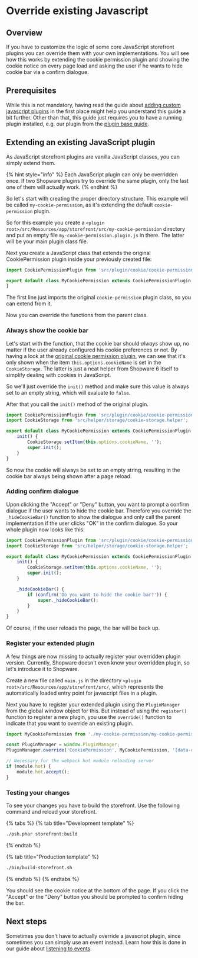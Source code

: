 # Override existing Javascript

## Overview

If you have to customize the logic of some core JavaScript storefront plugins you can override them with your own implementations. You will see how this works by extending the cookie permission plugin and showing the cookie notice on every page load and asking the user if he wants to hide cookie bar via a confirm dialogue.

## Prerequisites

While this is not mandatory, having read the guide about [adding custom javascript plugins](add-custom-javascript.md) in the first place might help you understand this guide a bit further. Other than that, this guide just requires you to have a running plugin installed, e.g. our plugin from the [plugin base guide](../plugin-base-guide.md).

## Extending an existing JavaScript plugin

As JavaScript storefront plugins are vanilla JavaScript classes, you can simply extend them.

{% hint style="info" %}
Each JavaScript plugin can only be overridden once. If two Shopware plugins try to override the same plugin, only the last one of them will actually work.
{% endhint %}

So let's start with creating the proper directory structure. This example will be called `my-cookie-permission`, as it's extending the default `cookie-permission` plugin.

So for this example you create a `<plugin root>/src/Resources/app/storefront/src/my-cookie-permission` directory and put an empty file `my-cookie-permission.plugin.js` in there. The latter will be your main plugin class file.

Next you create a JavaScript class that extends the original CookiePermission plugin inside your previously created file:

```javascript
import CookiePermissionPlugin from 'src/plugin/cookie/cookie-permission.plugin';

export default class MyCookiePermission extends CookiePermissionPlugin {
}
```

The first line just imports the original `cookie-permission` plugin class, so you can extend from it.

Now you can override the functions from the parent class.

### Always show the cookie bar

Let's start with the function, that the cookie bar should _always_ show up, no matter if the user already configured his cookie preferences or not. By having a look at the [original cookie permission plugin](https://github.com/shopware/platform/blob/v6.3.4.0/src/Storefront/Resources/app/storefront/src/plugin/cookie/cookie-permission.plugin.js#L46-L53), we can see that it's only shown when the item `this.options.cookieName` is set in the `CookieStorage`. The latter is just a neat helper from Shopware 6 itself to simplify dealing with cookies in JavaScript.

So we'll just override the `init()` method and make sure this value is always set to an empty string, which will evaluate to `false`.

After that you call the `init()` method of the original plugin.

```javascript
import CookiePermissionPlugin from 'src/plugin/cookie/cookie-permission.plugin';
import CookieStorage from 'src/helper/storage/cookie-storage.helper';

export default class MyCookiePermission extends CookiePermissionPlugin {
    init() {
        CookieStorage.setItem(this.options.cookieName, '');
        super.init();
    }
}
```

So now the cookie will always be set to an empty string, resulting in the cookie bar always being shown after a page reload.

### Adding confirm dialogue

Upon clicking the "Accept" or "Deny" button, you want to prompt a confirm dialogue if the user wants to hide the cookie bar. Therefore you override the `_hideCookieBar()` function to show the dialogue and only call the parent implementation if the user clicks "OK" in the confirm dialogue. So your whole plugin now looks like this:

```javascript
import CookiePermissionPlugin from 'src/plugin/cookie/cookie-permission.plugin';
import CookieStorage from 'src/helper/storage/cookie-storage.helper';

export default class MyCookiePermission extends CookiePermissionPlugin {
    init() {
        CookieStorage.setItem(this.options.cookieName, '');
        super.init();
    }

    _hideCookieBar() {
        if (confirm('Do you want to hide the cookie bar?')) {
            super._hideCookieBar();
        }
    }
}
```

Of course, if the user reloads the page, the bar will be back up.

### Register your extended plugin

A few things are now missing to actually register your overridden plugin version. Currently, Shopware doesn't even know your overridden plugin, so let's introduce it to Shopware.

Create a new file called `main.js` in the directory `<plugin root>/src/Resources/app/storefront/src/`, which represents the automatically loaded entry point for javascript files in a plugin.

Next you have to register your extended plugin using the `PluginManager` from the global window object for this. But instead of using the `register()` function to register a new plugin, you use the `override()` function to indicate that you want to override an existing plugin.

```javascript
import MyCookiePermission from './my-cookie-permission/my-cookie-permission.plugin';

const PluginManager = window.PluginManager;
PluginManager.override('CookiePermission', MyCookiePermission, '[data-cookie-permission]');

// Necessary for the webpack hot module reloading server
if (module.hot) {
    module.hot.accept();
}
```

### Testing your changes

To see your changes you have to build the storefront. Use the following command and reload your storefront.

{% tabs %}
{% tab title="Development template" %}
```bash
./psh.phar storefront:build
```
{% endtab %}

{% tab title="Production template" %}
```bash
./bin/build-storefront.sh
```
{% endtab %}
{% endtabs %}

You should see the cookie notice at the bottom of the page. If you click the "Accept" or the "Deny" button you should be prompted to confirm hiding the bar.

## Next steps

Sometimes you don't have to actually override a javascript plugin, since sometimes you can simply use an event instead. Learn how this is done in our guide about [listening to events](../plugin-fundamentals/listening-to-events.md).

